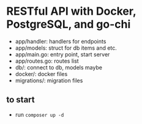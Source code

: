# RESTful API with Docker, PostgreSQL, and go-chi

- app/handler: handlers for endpoints
- app/models: struct for db items and etc.
- app/main.go: entry point, start server
- app/routes.go: routes list
- db/: connect to db, models maybe
- docker/: docker files
- migrations/: migration files

## to start

- run `composer up -d`
